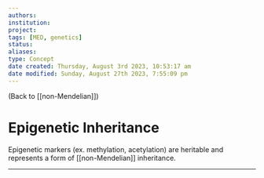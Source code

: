 ```yaml
---
authors: 
institution: 
project: 
tags: [MED, genetics]
status: 
aliases: 
type: Concept
date created: Thursday, August 3rd 2023, 10:53:17 am
date modified: Sunday, August 27th 2023, 7:55:09 pm
---
```


(Back to [[non-Mendelian]])

# Epigenetic Inheritance

Epigenetic markers (ex. methylation, acetylation) are heritable and represents a form of [[non-Mendelian]] inheritance.

---
